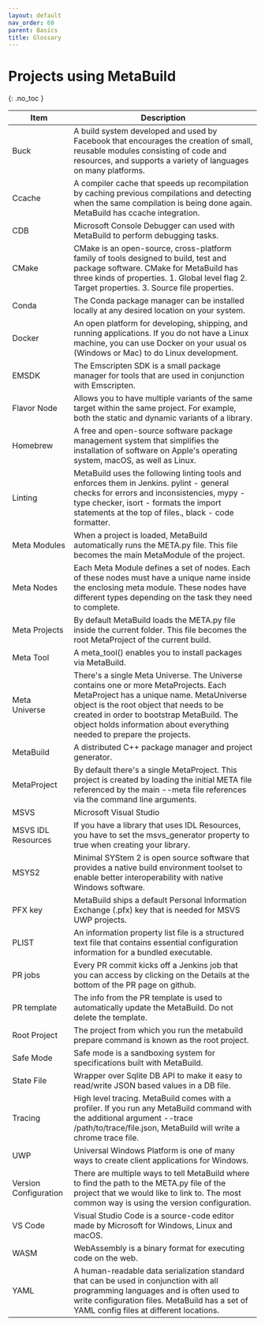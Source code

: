 ```yaml
---
layout: default
nav_order: 60
parent: Basics
title: Glossary
---
```


# Projects using MetaBuild
{: .no_toc }

| Item | Description |
|-----------|---------|
|Buck|A build system developed and used by Facebook that encourages the creation of small, reusable modules consisting of code and resources, and supports a variety of languages on many platforms.|
|Ccache|A compiler cache that speeds up recompilation by caching previous compilations and detecting when the same compilation is being done again. MetaBuild has ccache integration.|
|CDB|Microsoft Console Debugger can used with MetaBuild to perform debugging tasks.|
|CMake|CMake is an open-source, cross-platform family of tools designed to build, test and package software. CMake for MetaBuild has three kinds of properties. 1. Global level flag 2. Target properties. 3. Source file properties.|
|Conda|The Conda package manager can be installed locally at any desired location on your system.|
|Docker|An open platform for developing, shipping, and running applications. If you do not have a Linux machine, you can use Docker on your usual os (Windows or Mac) to do Linux development.|
|EMSDK|The Emscripten SDK is a small package manager for tools that are used in conjunction with Emscripten.|
|Flavor Node|Allows you to have multiple variants of the same target within the same project. For example, both the static and dynamic variants of a library.|
|Homebrew|A free and open-source software package management system that simplifies the installation of software on Apple's operating system, macOS, as well as Linux.|
|Linting|MetaBuild uses the following linting tools and enforces them in Jenkins. pylint - general checks for errors and inconsistencies, mypy - type checker, isort - formats the import statements at the top of files., black - code formatter.|
|Meta Modules|When a project is loaded, MetaBuild automatically runs the META.py file. This file becomes the main MetaModule of the project.|
|Meta Nodes|Each Meta Module defines a set of nodes. Each of these nodes must have a unique name inside the enclosing meta module. These nodes have different types depending on the task they need to complete.|
|Meta Projects|By default MetaBuild loads the META.py file inside the current folder. This file becomes the root MetaProject of the current build.|
|Meta Tool|A meta_tool() enables you to install packages via MetaBuild.|
|Meta Universe|There's a single Meta Universe. The Universe contains one or more MetaProjects. Each MetaProject has a unique name. MetaUniverse object is the root object that needs to be created in order to bootstrap MetaBuild. The object holds information about everything needed to prepare the projects.|
|MetaBuild|A distributed C++ package manager and project generator.|
|MetaProject|By default there's a single MetaProject. This project is created by loading the initial META file referenced by the main --meta file references via the command line arguments.|
|MSVS|Microsoft Visual Studio|
|MSVS IDL Resources|If you have a library that uses IDL Resources, you have to set the msvs_generator property to true when creating your library.|
|MSYS2|Minimal SYStem 2 is open source software that provides a native build environment toolset to enable better interoperability with native Windows software.|
|PFX key|MetaBuild ships a default Personal Information Exchange (.pfx) key that is needed for MSVS UWP projects.|
|PLIST|An information property list file is a structured text file that contains essential configuration information for a bundled executable.|
|PR jobs|Every PR commit kicks off a Jenkins job that you can access by clicking on the Details at the bottom of the PR page on github.|
|PR template|The info from the PR template is used to automatically update the MetaBuild. Do not delete the template.|
|Root Project|The project from which you run the metabuild prepare command is known as the root project.|
|Safe Mode|Safe mode is a sandboxing system for specifications built with MetaBuild.|
|State File|Wrapper over Sqlite DB API to make it easy to read/write JSON based values in a DB file.|
|Tracing|High level tracing. MetaBuild comes with a profiler. If you run any MetaBuild command with the additional argument --trace /path/to/trace/file.json, MetaBuild will write a chrome trace file.|
|UWP|Universal Windows Platform is one of many ways to create client applications for Windows.|
|Version Configuration|There are multiple ways to tell MetaBuild where to find the path to the META.py file of the project that we would like to link to. The most common way is using the version configuration.|
|VS Code|Visual Studio Code is a source-code editor made by Microsoft for Windows, Linux and macOS.|
|WASM|WebAssembly is a binary format for executing code on the web.|
|YAML|A human-readable data serialization standard that can be used in conjunction with all programming languages and is often used to write configuration files. MetaBuild has a set of YAML config files at different locations.|
